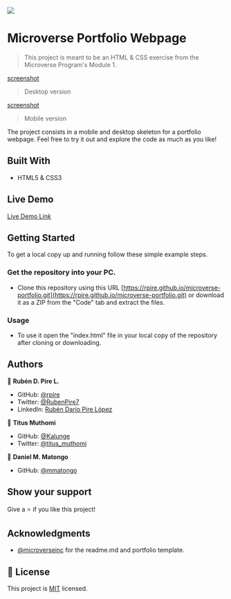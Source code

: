 ![](https://img.shields.io/badge/Microverse-blueviolet)

# Microverse Portfolio Webpage

> This project is meant to be an HTML & CSS exercise from the Microverse Program's Module 1.

[screenshot](./Media/portfolio-screenshot.png)
> Desktop version

[screenshot](./Media/portfolio-screenshot.png)
> Mobile version

The project consists in a mobile and desktop skeleton for a portfolio webpage. Feel free to try it out and explore the code as much as you like!


## Built With

- HTML5 & CSS3


## Live Demo

[Live Demo Link](https://livedemo.com)


## Getting Started

To get a local copy up and running follow these simple example steps.


### Get the repository into your PC.
- Clone this repository using this URL [https://rpire.github.io/microverse-portfolio.git](https://rpire.github.io/microverse-portfolio.git) or download it as a ZIP from the "Code" tab and extract the files.

### Usage
- To use it open the "index.html" file in your local copy of the repository after cloning or downloading.


## Authors

👤 **Rubén D. Pire L.**

- GitHub: [@rpire](https://github.com/rpire)
- Twitter: [@RubenPire7](https://twitter.com/RubenPire7)
- LinkedIn: [Rubén Darío Pire López](https://www.linkedin.com/in/rub%C3%A9n-dar%C3%ADo-pire-l%C3%B3pez-507111189/)


👤 **Titus Muthomi**

- GitHub: [@Kalunge](https://github.com/Kalunge)
- Twitter: [@titus_muthomi](https://twitter.com/titus_muthomi)


👤 **Daniel M. Matongo**

- GitHub: [@mmatongo](https://github.com/mmatongo)


## Show your support

Give a ⭐️ if you like this project!


## Acknowledgments

- [@microverseinc](https://github.com/microverseinc) for the readme.md and portfolio template.


## 📝 License

This project is [MIT](./MIT.md) licensed.
